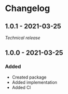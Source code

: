 # Changelog

## 1.0.1 - 2021-03-25

_Technical release_

## 1.0.0 - 2021-03-25

### Added

* Created package
* Added implementation
* Added CI
